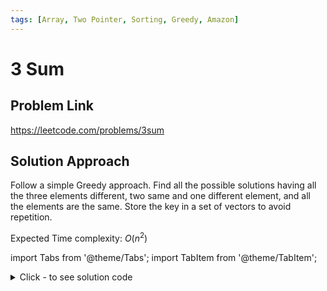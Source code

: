 ```yaml
---
tags: [Array, Two Pointer, Sorting, Greedy, Amazon]
---
```


# 3 Sum

## Problem Link
https://leetcode.com/problems/3sum

## Solution Approach
Follow a simple Greedy approach. Find all the possible solutions having all the three elements different, two same and one different element, and all the elements are the same. Store the key in a set of vectors to avoid repetition. 

Expected Time complexity: $O(n^2)$


import Tabs from '@theme/Tabs';
import TabItem from '@theme/TabItem';

<details><summary>Click - to see solution code</summary>

<Tabs>
<TabItem value="cpp" label="C++">

```cpp
class Solution {
   public:
    vector<vector<int>> threeSum(vector<int>& nums) {
        int n = nums.size();
        unordered_map<int, int> mp;
        for (int i = 0; i < n; i++) {
            mp[nums[i]]++;
        }

        vector<int> arr;
        for (auto i : mp) {
            arr.push_back(i.first);
        }

        set<vector<int>> ans;
        n = arr.size();
        sort(arr.begin(), arr.end());
        for (int i = 0; i < n; i++) {
            for (int j = i + 1; j < n; j++) {
                int sm = arr[i] + arr[j];
                if (-sm != arr[i] && -sm != arr[j] && mp[-sm] > 0) {
                    vector<int> v = {arr[i], arr[j], -sm};
                    sort(v.begin(), v.end());
                    ans.insert(v);
                }
            }
        }

        for (int i = 0; i < n; i++) {
            int sm = 2 * arr[i];
            if (sm != arr[i] && mp[arr[i]] > 1 && mp[-2 * arr[i]] > 0) {
                vector<int> v = {arr[i], arr[i], -sm};
                sort(v.begin(), v.end());
                ans.insert(v);
            }
        }

        if (mp[0] > 2) {
            ans.insert({0, 0, 0});
        }
        vector<vector<int>> vv;
        for (auto i : ans) {
            vv.push_back(i);
        }
        return vv;
    }
};
```
</TabItem>
</Tabs>

</details>
